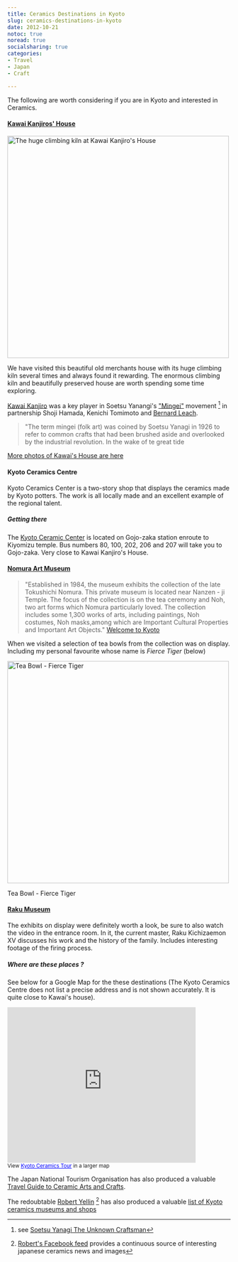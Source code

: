 ```yaml
---
title: Ceramics Destinations in Kyoto
slug: ceramics-destinations-in-kyoto
date: 2012-10-21
notoc: true
noread: true
socialsharing: true
categories: 
- Travel
- Japan
- Craft

---
```

The following are worth considering if you are in Kyoto and interested in Ceramics.

#### [Kawai Kanjiros' House][kanjiro]

[<img src="/uploads/2014/02/2003-11-05-at-11-04-30.jpg" alt="The huge climbing kiln at Kawai Kanjiro's House" width="" height="500" border="" align="" />][flickr]

We have visited this beautiful old merchants house with its huge climbing kiln several times and always found it rewarding. The enormous climbing kiln and beautifully preserved house are worth spending some time exploring.

[Kawai Kanjiro][wikipedia] was a key player in Soetsu Yanangi's ["Mingei"][wikipedia 2] movement [^fn1] in partnership Shoji Hamada, Kenichi Tomimoto and [Bernard Leach][wikiclay].

> "The term mingei (folk art) was coined by Soetsu Yanagi in 1926 to refer to common crafts that had been brushed aside and overlooked by the industrial revolution. In the wake of te great tide 

[More photos of Kawai's House are here][flickr 2]    

#### Kyoto Ceramics Centre

Kyoto Ceramics Center is a two-story shop that displays the ceramics made by Kyoto potters. The work is all locally made and an excellent example of the regional talent.

##### Getting there

The [Kyoto Ceramic Center][frommers] is located on Gojo-zaka station enroute to Kiyomizu temple. Bus numbers 80, 100, 202, 206 and 207 will take you to Gojo-zaka. Very close to Kawai Kanjiro's House.   

#### [Nomura Art Museum][nomura-museum]  

> "Established in 1984, the museum exhibits the collection of the late Tokushichi Nomura. This private museum is located near Nanzen - ji Temple. The focus of the collection is on the tea ceremony and Noh, two art forms which Nomura particularly loved. The collection includes some 1,300 works of arts, including paintings, Noh costumes, Noh masks,among which are Important Cultural Properties and Important Art Objects."
[Welcome to Kyoto](/uploads/2014/02/8108206879_1e30e40f0e_o.jpg)

When we visited a selection of tea bowls from the collection was on display. Including my personal favourite whose name is _Fierce Tiger_ (below)

<img src="/uploads/2014/02/8108206879.jpg " alt="Tea Bowl - Fierce Tiger" width="500" height="" border="" />

Tea Bowl - Fierce Tiger


#### [Raku Museum][raku-yaki]   

The exhibits on display were definitely worth a look, be sure to also watch the video in the entrance room. In it, the current master, Raku Kichizaemon XV discusses his work and the history of the family. Includes interesting footage of the firing process.

##### Where are these places ?

See below for a Google Map for the these destinations (The Kyoto Ceramics Centre does not list a precise address and is not shown accurately. It is quite close to Kawai's house).

<iframe width="425" height="350" frameborder="0" scrolling="no" marginheight="0" marginwidth="0" src="https://maps.google.com/maps/ms?msa=0&amp;msid=218335772098667118506.0004cc8d6275b07c8c707&amp;ie=UTF8&amp;t=m&amp;source=embed&amp;ll=35.009566,135.773302&amp;spn=0.032011,0.040099&amp;output=embed"></iframe><br /><small>View <a href="https://maps.google.com/maps/ms?msa=0&amp;msid=218335772098667118506.0004cc8d6275b07c8c707&amp;ie=UTF8&amp;t=m&amp;source=embed&amp;ll=35.009566,135.773302&amp;spn=0.032011,0.040099" style="color:#0000FF;text-align:left">Kyoto Ceramics Tour</a> in a larger map</small>

The Japan National Tourism Organisation has also produced a valuable [Travel Guide to Ceramic Arts and Crafts][jnto].

The redoubtable [Robert Yellin][robertyellin] [^fn2] has also produced a valuable [list of Kyoto ceramics museums and shops][yellinlist]

[yellinfacebook]: https://www.facebook.com/pages/Robert-Yellin-Yakimono-Gallery/268534563178741
[robertyellin]: http://www.japanesepottery.com
[yellinlist]: http://www.e-yakimono.net/html/kyoto-museums.html
[e-yakimono]: http://www.e-yakimono.net/html/kawaikanjiro.html
[flickr]: http://www.flickr.com/photos/williampickup/sets/72157633961704473/ "Flickr gallery of Kawai Kanjiro's House"
[flickr 2]: http://www.flickr.com/photos/williampickup/sets/72157633961704473/
[frommers]: http://www.frommers.com/destinations/destinationmap.cfm?destid=80&s_id=27484
[jnto]: http://www.jnto.go.jp/eng/location/rtg/pdf/pg-806.pdf
[kanjiro]: http://www.kanjiro.jp
[nomura-museum]: http://www.nomura-museum.or.jp/publics/index/20/&amp;anchor_link=page20
[raku-yaki]: http://www.raku-yaki.or.jp/e/museum/index.html
[wikipedia]: http://en.wikipedia.org/wiki/Kawai_Kanjiro
[wikipedia 2]: http://en.wikipedia.org/wiki/Yanagi_S%C5%8Detsu#The_mingei_theory
[wikiclay]: http://wikiclay.com/wiki/bernard-leach

[^fn1]:  see [Soetsu Yanagi The Unknown Craftsman](http://www.amazon.com/gp/product/0870119486/ref=as_li_ss_tl?ie=UTF8&camp=1789&creative=9325&creativeASIN=0870119486&linkCode=as2&tag=slowlane-20)

[^fn2]:  [Robert's Facebook feed][yellinfacebook] provides a continuous source of interesting japanese ceramics news and images 